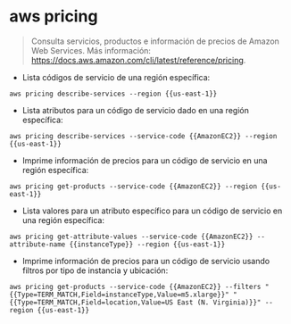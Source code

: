 # aws pricing

> Consulta servicios, productos e información de precios de Amazon Web Services.
> Más información: <https://docs.aws.amazon.com/cli/latest/reference/pricing>.

- Lista códigos de servicio de una región específica:

`aws pricing describe-services --region {{us-east-1}}`

- Lista atributos para un código de servicio dado en una región específica:

`aws pricing describe-services --service-code {{AmazonEC2}} --region {{us-east-1}}`

- Imprime información de precios para un código de servicio en una región específica:

`aws pricing get-products --service-code {{AmazonEC2}} --region {{us-east-1}}`

- Lista valores para un atributo específico para un código de servicio en una región específica:

`aws pricing get-attribute-values --service-code {{AmazonEC2}} --attribute-name {{instanceType}} --region {{us-east-1}}`

- Imprime información de precios para un código de servicio usando filtros por tipo de instancia y ubicación:

`aws pricing get-products --service-code {{AmazonEC2}} --filters "{{Type=TERM_MATCH,Field=instanceType,Value=m5.xlarge}}" "{{Type=TERM_MATCH,Field=location,Value=US East (N. Virginia)}}" --region {{us-east-1}}`
